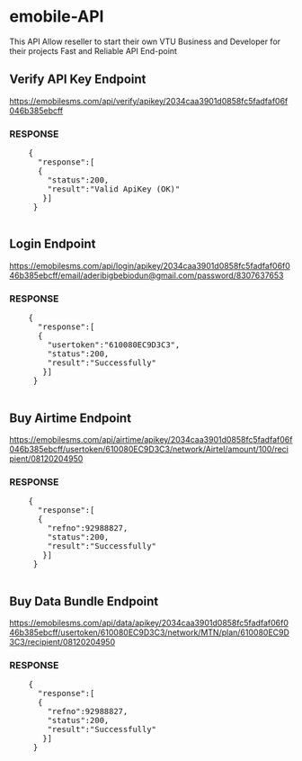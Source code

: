 # emobile-API
This API Allow reseller to start their own VTU Business and Developer for their projects  Fast and Reliable API End-point

  <h2>Verify API Key Endpoint</h2>
    <a href="https://emobilesms.com/api/verify/apikey/2034caa3901d0858fc5fadfaf06f046b385ebcff">
        https://emobilesms.com/api/verify/apikey/2034caa3901d0858fc5fadfaf06f046b385ebcff
    </a>

  <h3>RESPONSE</h3>
  <pre>
    {
      "response":[
      {
        "status":200,
        "result":"Valid ApiKey (OK)"
       }]
     }
  </pre>


<h2>Login Endpoint</h2>
<a href="https://emobilesms.com/api/login/apikey/2034caa3901d0858fc5fadfaf06f046b385ebcff/email/aderibigbebiodun@gmail.com/password/8307637653">
  https://emobilesms.com/api/login/apikey/2034caa3901d0858fc5fadfaf06f046b385ebcff/email/aderibigbebiodun@gmail.com/password/8307637653
</a>

  <h3>RESPONSE</h3>
  <pre>
    {
      "response":[
      {
        "usertoken":"610080EC9D3C3",
        "status":200,
        "result":"Successfully"
       }]
     }
  </pre>
  

<h2>Buy Airtime Endpoint</h2>
<a href="https://emobilesms.com/api/airtime/apikey/2034caa3901d0858fc5fadfaf06f046b385ebcff/usertoken/610080EC9D3C3/network/Airtel/amount/100/recipient/08120204950">
  https://emobilesms.com/api/airtime/apikey/2034caa3901d0858fc5fadfaf06f046b385ebcff/usertoken/610080EC9D3C3/network/Airtel/amount/100/recipient/08120204950
</a>

  <h3>RESPONSE</h3>
  <pre>
    {
      "response":[
      {
        "refno":92988827,
        "status":200,
        "result":"Successfully"
       }]
     }
  </pre>
  
  <h2>Buy Data Bundle Endpoint</h2>
  <a href="https://emobilesms.com/api/data/apikey/2034caa3901d0858fc5fadfaf06f046b385ebcff/usertoken/610080EC9D3C3/network/MTN/plan/610080EC9D3C3/recipient/08120204950">
    https://emobilesms.com/api/data/apikey/2034caa3901d0858fc5fadfaf06f046b385ebcff/usertoken/610080EC9D3C3/network/MTN/plan/610080EC9D3C3/recipient/08120204950
  </a>
  
  <h3>RESPONSE</h3>
  <pre>
    {
      "response":[
      {
        "refno":92988827,
        "status":200,
        "result":"Successfully"
       }]
     }
  </pre>


